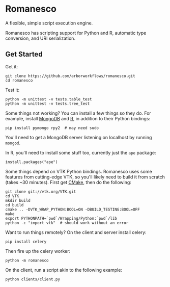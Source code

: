 Romanesco
=======

A flexible, simple script execution engine.

Romanesco has scripting support for Python and R, automatic type conversion, and URI serialization.

Get Started
-----------

Get it:
```
git clone https://github.com/arborworkflows/romanesco.git
cd romanesco
```

Test it:
```
python -m unittest -v tests.table_test
python -m unittest -v tests.tree_test
```

Some things not working? You can install a few things so they do.
For example, install [MongoDB](http://www.mongodb.org/) and [R](http://www.r-project.org/),
in addition to their Python bindings:
```
pip install pymongo rpy2  # may need sudo
```
You'll need to get a MongoDB server listening on localhost by running `mongod`.

In R, you'll need to install some stuff too, currently just the `ape` package:
```
install.packages("ape")
```

Some things depend on VTK Python bindings. Romanesco uses some features from
cutting-edge VTK,
so you'll likely need to build it from scratch (takes ~30 minutes).
First get [CMake](http://www.cmake.org/), then do the following:
```
git clone git://vtk.org/VTK.git
cd VTK
mkdir build
cd build
cmake .. -DVTK_WRAP_PYTHON:BOOL=ON -DBUILD_TESTING:BOOL=OFF
make
export PYTHONPATH=`pwd`/Wrapping/Python:`pwd`/lib
python -c "import vtk"  # should work without an error
````

Want to run things remotely? On the client and server install celery:
```
pip install celery
```
Then fire up the celery worker:
```
python -m romanesco
```
On the client, run a script akin to the following example:
```
python clients/client.py
```

